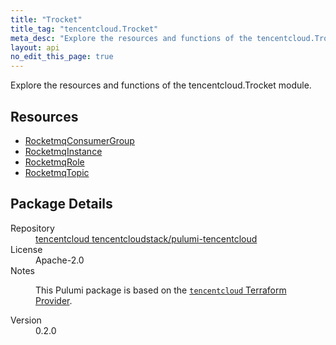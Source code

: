 ```yaml
---
title: "Trocket"
title_tag: "tencentcloud.Trocket"
meta_desc: "Explore the resources and functions of the tencentcloud.Trocket module."
layout: api
no_edit_this_page: true
---
```


<!-- WARNING: this file was generated by Pulumi Docs Generator. -->
<!-- Do not edit by hand unless you're certain you know what you are doing! -->

Explore the resources and functions of the tencentcloud.Trocket module.

<h2 id="resources">Resources</h2>
<ul class="api">
    <li><a href="rocketmqconsumergroup/" title="RocketmqConsumerGroup"><span class="api-symbol api-symbol--resource"></span>RocketmqConsumerGroup</a></li>
    <li><a href="rocketmqinstance/" title="RocketmqInstance"><span class="api-symbol api-symbol--resource"></span>RocketmqInstance</a></li>
    <li><a href="rocketmqrole/" title="RocketmqRole"><span class="api-symbol api-symbol--resource"></span>RocketmqRole</a></li>
    <li><a href="rocketmqtopic/" title="RocketmqTopic"><span class="api-symbol api-symbol--resource"></span>RocketmqTopic</a></li>
</ul>

<h2 id="package-details">Package Details</h2>
<dl class="package-details">
	<dt>Repository</dt>
	<dd><a href="https://github.com/tencentcloudstack/pulumi-tencentcloud">tencentcloud tencentcloudstack/pulumi-tencentcloud</a></dd>
	<dt>License</dt>
	<dd>Apache-2.0</dd>
	<dt>Notes</dt>
	<dd><p>This Pulumi package is based on the <a href="https://github.com/tencentcloudstack/terraform-provider-tencentcloud"><code>tencentcloud</code> Terraform Provider</a>.</p>
</dd>
	<dt>Version</dt>
	<dd>0.2.0</dd>
</dl>

